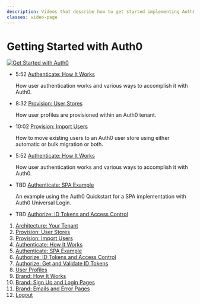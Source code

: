```yaml
---
description: Videos that describe how to get started implementing Auth0 features with your applications.
classes: video-page
---
```

# Getting Started with Auth0

[![Get Started with Auth0]()](/videos/get-started/01-architecture-your-tenant)

<ul class="up-next">
  <li>
    <span class="video-time"><i class="icon icon-budicon-494"></i>5:52</span>
    <i class="video-icon icon icon-budicon-676"></i>
    <a href="/videos/get-started/04_1_authenticate-how-it-works">Authenticate: How It Works</a>
    <p>How user authentication works and various ways to accomplish it with Auth0.</p>
  </li>

  <li>
    <span class="video-time"><i class="icon icon-budicon-494"></i>8:32</span>
    <i class="video-icon icon icon-budicon-676"></i>
    <a href="/videos/get-started/02_provision-user-stores">Provision: User Stores</a>
    <p>How user profiles are provisioned within an Auth0 tenant.</p>
  </li>

  <li>
    <span class="video-time"><i class="icon icon-budicon-494"></i>10:02</span>
    <i class="video-icon icon icon-budicon-676"></i>
    <a href="/videos/get-started/03_provision-import-users">Provision: Import Users</a>
    <p>How to move existing users to an Auth0 user store using either automatic or bulk migration or both.</p>
  </li>

  <li>
    <span class="video-time"><i class="icon icon-budicon-494"></i>5:52</span>
    <i class="video-icon icon icon-budicon-676"></i>
    <a href="/videos/get-started/04_1_authenticate-how-it-works">Authenticate: How It Works</a>
    <p>How user authentication works and various ways to accomplish it with Auth0.</p>
  </li>

  <li>
    <span class="video-time"><i class="icon icon-budicon-494"></i>TBD</span>
    <i class="video-icon icon icon-budicon-676"></i>
    <a href="/videos/get-started/04_02_authenticate-spa-example">Authenticate: SPA Example</a>
    <p>An example using the Auth0 Quickstart for a SPA implementation with Auth0 Universal Login. </p>
  </li>

  <li>
    <span class="video-time"><i class="icon icon-budicon-494"></i>TBD</span>
    <i class="video-icon icon icon-budicon-676"></i>
    <a href="/videos/get-started/05_01_authorize-id-tokens-access-control">Authorize: ID Tokens and Access Control</a>
    <p> </p>
  </li>

</ul>

1. [Architecture: Your Tenant](/videos/get-started/01_architecture-your-tenant)
2. [Provision: User Stores](/videos/get-started/02_provision-user-stores)
3. [Provision: Import Users](/videos/get-started/03_provision-import-users)
4. [Authenticate: How It Works](/videos/get-started/04_01_authenticate-how-it-works)
5. [Authenticate: SPA Example](/videos/get-started/04_02_authenticate-spa-example)
6. [Authorize: ID Tokens and Access Control](/videos/get-started/05_01_authorize-id-tokens-access-control)
7. [Authorize: Get and Validate ID Tokens](/videos/get-started/05_01_authorization-get-validate-id-tokens)
8. [User Profiles](/videos/get-started/06_user-profiles)
9. [Brand: How It Works](videos/get-started/07_01_brand-how-it-works)
10. [Brand: Sign Up and Login Pages](/videos/get-started/07_02_brand-signup-login-pages)
11. [Brand: Emails and Error Pages](/videos/get-started/08_brand-emails-error-pages)
12. [Logout](/videos/get-started/10_logout)